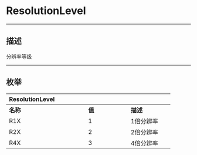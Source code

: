 # ResolutionLevel

------------------------------------------------------------------------------------------
## 描述

分辨率等级

------------------------------------------------------------------------------------------
## 枚举

|<div style="width:200px">ResolutionLevel</div>|<div style="width:100px"></div>|<div style="width:100px"></div>|
|:---|:---|:---|
|**名称**|**值**|**描述**|
|R1X|1|1倍分辨率|
|R2X|2|2倍分辨率|
|R4X|3|4倍分辨率|
